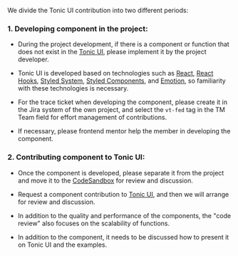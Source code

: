 We divide the Tonic UI contribution into two different periods:

### 1. Developing component in the project:

* During the project development, if there is a component or function that does not exist in the [Tonic UI](https://trendmicro-frontend.github.io/styled-ui/getting-started), please implement it by the project developer.

* Tonic UI is developed based on technologies such as [React](https://reactjs.org/), [React Hooks](https://reactjs.org/docs/hooks-intro.html), [Styled System](https://styled-system.com/), [Styled Components](https://styled-components.com/), and [Emotion](https://emotion.sh/docs/introduction), so familiarity with these technologies is necessary.

* For the trace ticket when developing the component, please create it in the Jira system of the own project, and select the `vt-fed` tag in the TM Team field for effort management of contributions.

* If necessary, please frontend mentor help the member in developing the component.

### 2. Contributing component to Tonic UI:

* Once the component is developed, please separate it from the project and move it to the [CodeSandbox](https://codesandbox.io/) for review and discussion.

* Request a component contribution to [Tonic UI](https://trendmicro-frontend.slack.com/archives/C01R2AQR6TH), and then we will arrange for review and discussion.

* In addition to the quality and performance of the components, the "code review" also focuses on the scalability of functions.

* In addition to the component, it needs to be discussed how to present it on Tonic UI and the examples.
